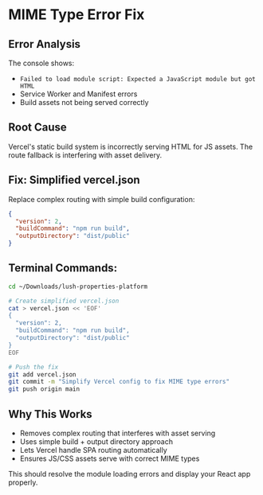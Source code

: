 # MIME Type Error Fix

## Error Analysis
The console shows:
- `Failed to load module script: Expected a JavaScript module but got HTML`
- Service Worker and Manifest errors
- Build assets not being served correctly

## Root Cause
Vercel's static build system is incorrectly serving HTML for JS assets. The route fallback is interfering with asset delivery.

## Fix: Simplified vercel.json
Replace complex routing with simple build configuration:

```json
{
  "version": 2,
  "buildCommand": "npm run build",
  "outputDirectory": "dist/public"
}
```

## Terminal Commands:
```bash
cd ~/Downloads/lush-properties-platform

# Create simplified vercel.json
cat > vercel.json << 'EOF'
{
  "version": 2,
  "buildCommand": "npm run build", 
  "outputDirectory": "dist/public"
}
EOF

# Push the fix
git add vercel.json
git commit -m "Simplify Vercel config to fix MIME type errors"
git push origin main
```

## Why This Works
- Removes complex routing that interferes with asset serving
- Uses simple build + output directory approach
- Lets Vercel handle SPA routing automatically
- Ensures JS/CSS assets serve with correct MIME types

This should resolve the module loading errors and display your React app properly.